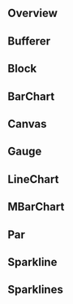 Overview
---

Bufferer
---

Block
---

BarChart
---

Canvas
---

Gauge
---

LineChart
---

MBarChart
---

Par
---

Sparkline
---

Sparklines
---
